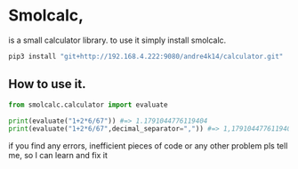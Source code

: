 # Smolcalc,

is a small calculator library. to use it simply install smolcalc.

```bash
pip3 install "git+http://192.168.4.222:9080/andre4k14/calculator.git"
```

## How to use it. 

```python
from smolcalc.calculator import evaluate

print(evaluate("1+2*6/67")) #=> 1.1791044776119404
print(evaluate("1+2*6/67",decimal_separator=",")) #=> 1,1791044776119404

```


if you find any errors, inefficient pieces of code or any other problem pls tell me, so I can learn and fix it
